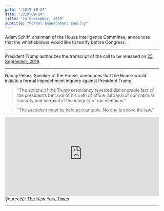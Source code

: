 ```yaml
---
path: "/2019-09-24"
date: "2019-09-24"
title: "24 September, 2019"
subtitle: "Formal Impeachment Inquiry"
---
```


Adam Schiff, chairman of the House Intelligence Committee, announces that the whistleblower would like to testify before Congress.
<tweet id="1176564220407767042"></tweet>

---

President Trump authorizes the transcript of the call to be released on <a href="#2019-09-25">25 September, 2019</a>.

<tweet id="1176559966024556544"></tweet>
<tweet id="1176559970390806530"></tweet>

---

Nancy Pelosi, Speaker of the House, announces that the House would initiate a formal impeachment inquery against President Trump.

> "The actions of the Trump presidency revealed dishonorable fact of the president’s betrayal of his oath of office, betrayal of our national security and betrayal of the integrity of our elections."

> "The president must be held accountable. No one is above the law."

<iframe width="100%" height="260px" src="https://www.youtube-nocookie.com/embed/Weaoc5EZN0c" frameborder="0" allow="accelerometer; autoplay; encrypted-media; gyroscope; picture-in-picture" allowfullscreen></iframe>

<span class="sources">
Source(s): <a href="https://www.nytimes.com/2019/09/24/us/politics/democrats-impeachment-trump.html" target="_blank" rel="noopener noreferrer">The New York Times</a> 
</span>

---

<tweet id="1176606660279898112"></tweet>
